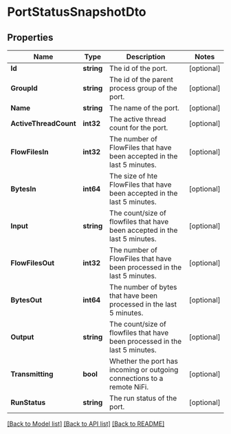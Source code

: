 # PortStatusSnapshotDto

## Properties

Name | Type | Description | Notes
------------ | ------------- | ------------- | -------------
**Id** | **string** | The id of the port. | [optional] 
**GroupId** | **string** | The id of the parent process group of the port. | [optional] 
**Name** | **string** | The name of the port. | [optional] 
**ActiveThreadCount** | **int32** | The active thread count for the port. | [optional] 
**FlowFilesIn** | **int32** | The number of FlowFiles that have been accepted in the last 5 minutes. | [optional] 
**BytesIn** | **int64** | The size of hte FlowFiles that have been accepted in the last 5 minutes. | [optional] 
**Input** | **string** | The count/size of flowfiles that have been accepted in the last 5 minutes. | [optional] 
**FlowFilesOut** | **int32** | The number of FlowFiles that have been processed in the last 5 minutes. | [optional] 
**BytesOut** | **int64** | The number of bytes that have been processed in the last 5 minutes. | [optional] 
**Output** | **string** | The count/size of flowfiles that have been processed in the last 5 minutes. | [optional] 
**Transmitting** | **bool** | Whether the port has incoming or outgoing connections to a remote NiFi. | [optional] 
**RunStatus** | **string** | The run status of the port. | [optional] 

[[Back to Model list]](../README.md#documentation-for-models) [[Back to API list]](../README.md#documentation-for-api-endpoints) [[Back to README]](../README.md)


